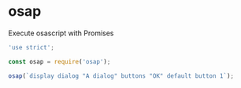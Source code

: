 # osap
Execute osascript with Promises

```js
'use strict';

const osap = require('osap');

osap(`display dialog "A dialog" buttons "OK" default button 1`);

```
